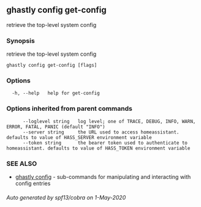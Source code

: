 ## ghastly config get-config

retrieve the top-level system config

### Synopsis

retrieve the top-level system config

```
ghastly config get-config [flags]
```

### Options

```
  -h, --help   help for get-config
```

### Options inherited from parent commands

```
      --loglevel string   log level; one of TRACE, DEBUG, INFO, WARN, ERROR, FATAL, PANIC (default "INFO")
      --server string     the URL used to access homeassistant. defaults to value of HASS_SERVER environment variable
      --token string      the bearer token used to authenticate to homeassistant. defaults to value of HASS_TOKEN environment variable
```

### SEE ALSO

* [ghastly config](ghastly_config.md)	 - sub-commands for manipulating and interacting with config entries

###### Auto generated by spf13/cobra on 1-May-2020
